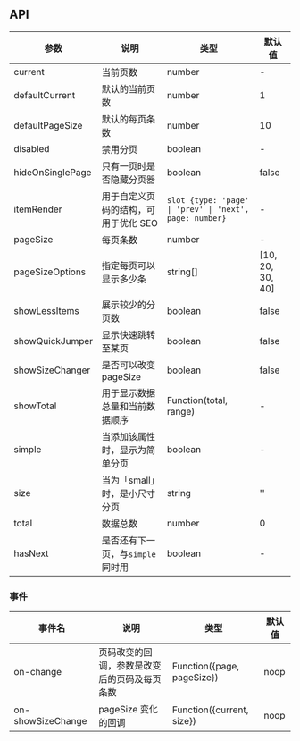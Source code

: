 ## API

| 参数 | 说明 | 类型 | 默认值 |
| --- | --- | --- | --- |
| current | 当前页数 | number | - |
| defaultCurrent | 默认的当前页数 | number | 1 |
| defaultPageSize | 默认的每页条数 | number | 10 |
| disabled | 禁用分页 | boolean | - |
| hideOnSinglePage | 只有一页时是否隐藏分页器 | boolean | false |
| itemRender | 用于自定义页码的结构，可用于优化 SEO | `slot {type: 'page' \| 'prev' \| 'next', page: number}` | - |
| pageSize | 每页条数 | number | - |
| pageSizeOptions | 指定每页可以显示多少条 | string[] | [10, 20, 30, 40] |
| showLessItems | 展示较少的分页数 | boolean | false |
| showQuickJumper | 显示快速跳转至某页 | boolean | false |
| showSizeChanger | 是否可以改变 pageSize | boolean | false |
| showTotal | 用于显示数据总量和当前数据顺序 | Function(total, range) | - |
| simple | 当添加该属性时，显示为简单分页 | boolean | - |
| size | 当为「small」时，是小尺寸分页 | string | '' |
| total | 数据总数 | number | 0 |
| hasNext | 是否还有下一页，与`simple`同时用 | boolean | - |

### 事件

| 事件名            | 说明                                         | 类型 | 默认值 |
| ---               | ---                                          | ---     |  ---      |
| on-change         | 页码改变的回调，参数是改变后的页码及每页条数 |  Function({page, pageSize})    |    noop    |
| on-showSizeChange | pageSize 变化的回调                          |  Function({current, size})    |    noop    |
